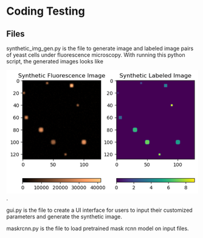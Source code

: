 # Coding Testing

## Files
synthetic_img_gen.py is the file to generate image and labeled image pairs of yeast cells under fluorescence microscopy. With running this python script, the generated images looks like


![output_images](https://github.com/yingjundong/coding_test/blob/main/output_example.png). 

gui.py is the file to create a UI interface for users to input their customized parameters and generate the synthetic image.

maskrcnn.py is the file to load pretrained mask rcnn model on input files.
